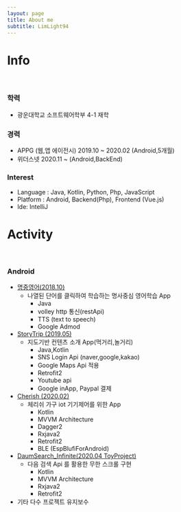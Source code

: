 ```yaml
---
layout: page
title: About me
subtitle: LimLight94
---
```

# Info
<br>

### 학력
- 광운대학교 소프트웨어학부 4-1 재학

### 경력
- APPG (웹,앱 에이전시) 2019.10 ~ 2020.02 (Android,5개월) 
- 위더스넷 2020.11 ~ (Android,BackEnd)
  
### Interest
- Language : Java, Kotlin, Python, Php, JavaScript
- Platform : Android, Backend(Php), Frontend (Vue.js)
- Ide: IntelliJ

# Activity
<br>

### Android
- [명중영어(2018.10)](https://play.google.com/store/apps/details?id=com.HitEnglish&hl=ko)
  - 나열된 단어를 클릭하여 학습하는 명사중심 영어학습 App
    - Java
    - volley http 통신(restApi)
    - TTS (text to speech)
    - Google Admod
- [StoryTrip (2019.05)](https://limlight94.github.io/2019-02-27-storytrip/)
  - 지도기반 컨텐츠 소개 App(먹거리,놀거리) 
    - Java,Kotlin
    - SNS Login Api (naver,google,kakao)
    - Google Maps Api 적용
    - Retrofit2
    - Youtube api
    - Google inApp, Paypal 결제
- [Cherish (2020.02)](https://limlight94.github.io/2020-02-10-cherish/)
  - 체리쉬 가구 iot 기기제어를 위한 App 
    - Kotlin
    - MVVM Architecture
    - Dagger2
    - Rxjava2
    - Retrofit2
    - BLE (EspBlufiForAndroid)
- [DaumSearch_Infinite(2020.04 ToyProject)](https://github.com/LimLight94/DaumSearch_Infinite)
  - 다음 검색 Api 를 활용한 무한 스크롤 구현
    - Kotlin
    - MVVM Architecture
    - Rxjava2
    - Retrofit2
- 기타 다수 프로젝트 유지보수
  
